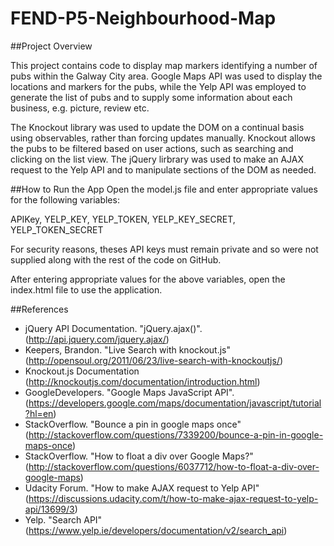 # FEND-P5-Neighbourhood-Map

##Project Overview

This project contains code to display map markers identifying a number of pubs within the Galway City area. Google Maps API was used to display the locations and markers for the pubs, while the Yelp API was employed to generate the list of pubs and to supply some information about each business, e.g. picture, review etc.

The Knockout library was used to update the DOM on a continual basis using observables, rather than forcing updates manually. Knockout allows the pubs to be filtered based on user actions, such as searching and clicking on the list view. The jQuery lirbrary was used to make an AJAX request to the Yelp API and to manipulate sections of the DOM as needed.

##How to Run the App
Open the model.js file and enter appropriate values for the following variables:

APIKey, YELP_KEY, YELP_TOKEN, YELP_KEY_SECRET, YELP_TOKEN_SECRET

For security reasons, theses API keys must remain private and so were not supplied along with the rest of the code on GitHub.

After entering appropriate values for the above variables, open the index.html file to use the application.

##References

- jQuery API Documentation. "jQuery.ajax()".(http://api.jquery.com/jquery.ajax/)
- Keepers, Brandon. "Live Search with knockout.js" (http://opensoul.org/2011/06/23/live-search-with-knockoutjs/)
- Knockout.js Documentation (http://knockoutjs.com/documentation/introduction.html)
- GoogleDevelopers. "Google Maps JavaScript API".(https://developers.google.com/maps/documentation/javascript/tutorial?hl=en)
- StackOverflow. "Bounce a pin in google maps once"(http://stackoverflow.com/questions/7339200/bounce-a-pin-in-google-maps-once)
- StackOverflow. "How to float a div over Google Maps?" (http://stackoverflow.com/questions/6037712/how-to-float-a-div-over-google-maps)
- Udacity Forum. "How to make AJAX request to Yelp API" (https://discussions.udacity.com/t/how-to-make-ajax-request-to-yelp-api/13699/3)
- Yelp. "Search API" (https://www.yelp.ie/developers/documentation/v2/search_api)